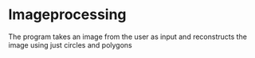 # Imageprocessing
The program takes an image from the user as input and reconstructs the image using just circles and polygons
